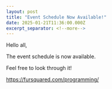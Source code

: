 ```yaml
---
layout: post
title: "Event Schedule Now Available!"
date: 2025-01-21T11:36:00.000Z
excerpt_separator: <!--more-->
---
```


Hello all,

The event schedule is now available.

<!--more-->

 Feel free to look through it!

 <https://fursquared.com/programming/>